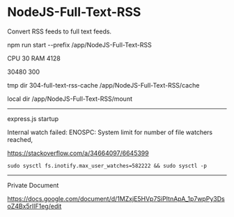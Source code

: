 # NodeJS-Full-Text-RSS
Convert RSS feeds to full text feeds.

npm run start --prefix /app/NodeJS-Full-Text-RSS

CPU 30
RAM 4128

30480 300

tmp dir
304-full-text-rss-cache
/app/NodeJS-Full-Text-RSS/cache

local dir
/app/NodeJS-Full-Text-RSS/mount


----

express.js startup

Internal watch failed: ENOSPC: System limit for number of file watchers reached,

https://stackoverflow.com/a/34664097/6645399
````
sudo sysctl fs.inotify.max_user_watches=582222 && sudo sysctl -p
````
----


Private Document

https://docs.google.com/document/d/1MZxjE5HVp7SiPItnApA_1p7wpPy3DsoZ4Bx5rlIF1eg/edit